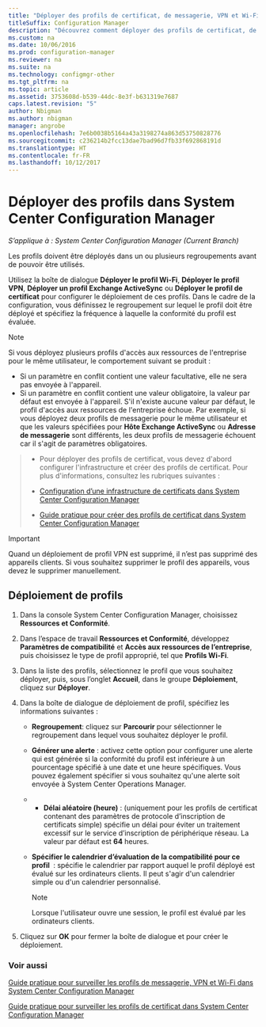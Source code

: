 ```yaml
---
title: "Déployer des profils de certificat, de messagerie, VPN et Wi-Fi"
titleSuffix: Configuration Manager
description: "Découvrez comment déployer des profils de certificat, de messagerie, VPN et Wi-Fi dans System Center Configuration Manager."
ms.custom: na
ms.date: 10/06/2016
ms.prod: configuration-manager
ms.reviewer: na
ms.suite: na
ms.technology: configmgr-other
ms.tgt_pltfrm: na
ms.topic: article
ms.assetid: 3753608d-b539-44dc-8e3f-b631319e7687
caps.latest.revision: "5"
author: Nbigman
ms.author: nbigman
manager: angrobe
ms.openlocfilehash: 7e6b0038b5164a43a3198274a863d53750828776
ms.sourcegitcommit: c236214b2fcc13dae7bad96d7fb33f692868191d
ms.translationtype: HT
ms.contentlocale: fr-FR
ms.lasthandoff: 10/12/2017
---
```

# <a name="deploy-profiles-in-system-center-configuration-manager"></a>Déployer des profils dans System Center Configuration Manager

*S’applique à : System Center Configuration Manager (Current Branch)*

Les profils doivent être déployés dans un ou plusieurs regroupements avant de pouvoir être utilisés.  

 Utilisez la boîte de dialogue **Déployer le profil Wi-Fi**, **Déployer le profil VPN**, **Déployer un profil Exchange ActiveSync** ou **Déployer le profil de certificat** pour configurer le déploiement de ces profils. Dans le cadre de la configuration, vous définissez le regroupement sur lequel le profil doit être déployé et spécifiez la fréquence à laquelle la conformité du profil est évaluée.  

> [!NOTE]  
>  Si vous déployez plusieurs profils d'accès aux ressources de l'entreprise pour le même utilisateur, le comportement suivant se produit :  
>   
>  -   Si un paramètre en conflit contient une valeur facultative, elle ne sera pas envoyée à l'appareil.  
> -   Si un paramètre en conflit contient une valeur obligatoire, la valeur par défaut est envoyée à l'appareil. S'il n'existe aucune valeur par défaut, le profil d'accès aux ressources de l'entreprise échoue. Par exemple, si vous déployez deux profils de messagerie pour le même utilisateur et que les valeurs spécifiées pour **Hôte Exchange ActiveSync** ou **Adresse de messagerie** sont différents, les deux profils de messagerie échouent car il s'agit de paramètres obligatoires.  

> -   Pour déployer des profils de certificat, vous devez d'abord configurer l'infrastructure et créer des profils de certificat. Pour plus d'informations, consultez les rubriques suivantes :  
>   
>  -   [Configuration d’une infrastructure de certificats dans System Center Configuration Manager](certificate-infrastructure.md)  
> -   [Guide pratique pour créer des profils de certificat dans System Center Configuration Manager](create-certificate-profiles.md)    

> [!IMPORTANT]  
>  Quand un déploiement de profil VPN est supprimé, il n’est pas supprimé des appareils clients. Si vous souhaitez supprimer le profil des appareils, vous devez le supprimer manuellement.
>   

## <a name="deploying--profiles"></a>Déploiement de profils  


1.  Dans la console System Center Configuration Manager, choisissez **Ressources et Conformité**.  

2.  Dans l’espace de travail **Ressources et Conformité**, développez **Paramètres de compatibilité** et **Accès aux ressources de l’entreprise**, puis choisissez le type de profil approprié, tel que **Profils Wi-Fi**.  

3.  Dans la liste des profils, sélectionnez le profil que vous souhaitez déployer, puis, sous l’onglet **Accueil**, dans le groupe **Déploiement**, cliquez sur **Déployer**.  

4.  Dans la boîte de dialogue de déploiement de profil, spécifiez les informations suivantes :  

    -   **Regroupement**: cliquez sur **Parcourir** pour sélectionner le regroupement dans lequel vous souhaitez déployer le profil.  

    -   **Générer une alerte** : activez cette option pour configurer une alerte qui est générée si la conformité du profil est inférieure à un pourcentage spécifié à une date et une heure spécifiques. Vous pouvez également spécifier si vous souhaitez qu'une alerte soit envoyée à System Center Operations Manager.  

    -   -   **Délai aléatoire (heure)** : (uniquement pour les profils de certificat contenant des paramètres de protocole d’inscription de certificats simple) spécifie un délai pour éviter un traitement excessif sur le service d’inscription de périphérique réseau. La valeur par défaut est **64** heures.  

    -   **Spécifier le calendrier d’évaluation de la compatibilité pour ce profil <type>** : spécifie le calendrier par rapport auquel le profil déployé est évalué sur les ordinateurs clients. Il peut s'agir d'un calendrier simple ou d'un calendrier personnalisé.  

        > [!NOTE]  
        >  Lorsque l'utilisateur ouvre une session, le profil est évalué par les ordinateurs clients.  

5.  Cliquez sur **OK** pour fermer la boîte de dialogue et pour créer le déploiement.

### <a name="see-also"></a>Voir aussi  

[Guide pratique pour surveiller les profils de messagerie, VPN et Wi-Fi dans System Center Configuration Manager](monitor-wifi-email-vpn-profiles.md)

[Guide pratique pour surveiller les profils de certificat dans System Center Configuration Manager](monitor-certificate-profiles.md)
